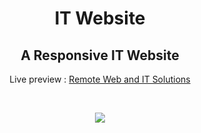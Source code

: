 <h1 align="center">IT Website</h1>
<h2 align="center">A Responsive IT Website </h2>
<p align="center">Live preview : <a href="https://rintuweb4.github.io/IT-Website/">Remote Web and IT Solutions</a></p><br>
<p align="center">
<img src="https://user-images.githubusercontent.com/51328321/72204081-1af39380-349a-11ea-8f3a-576e198fdadc.png">
</p>
